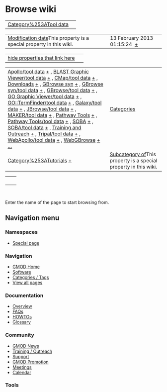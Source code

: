 



<span id="top"></span>




# <span dir="auto">Browse wiki</span>






|                                                                     |     |
|---------------------------------------------------------------------|-----|
| [Category%253ATool data](/wiki/Category%253ATool_data "Category%253ATool data") |     |

|  |  |
|----|----|
| <span class="smw-highlighter" data-type="1" state="inline" data-title="Property"><span class="smwbuiltin">[Modification date](/wiki/Property:Modification_date "Property:Modification date")</span><span class="smwttcontent">This property is a special property in this wiki.</span></span> | <span class="smwb-value">13 February 2013 01:15:24  <span class="smwsearch">[+](/wiki/Special%253ASearchByProperty/Modification-20date/13-20February-202013-2001:15:24 "Special%253ASearchByProperty/Modification-20date/13-20February-202013-2001:15:24")</span></span> |

<span id="smw_browse_incoming"></span>

|  |  |
|----|----|
| [hide properties that link here](/mediawiki/index.php?title=Special:Browse&offset=0&dir=out&article=Category%253ATool+data)  |  |

|  |  |
|----|----|
| <span class="smwb-ivalue">[Apollo/tool data](/wiki/Apollo/tool_data "Apollo/tool data") <span class="smwbrowse">[+](/wiki/Special%253ABrowse/Apollo-2Ftool-20data "Special%253ABrowse/Apollo-2Ftool-20data")</span></span> , <span class="smwb-ivalue">[BLAST Graphic Viewer/tool data](/wiki/BLAST_Graphic_Viewer/tool_data "BLAST Graphic Viewer/tool data") <span class="smwbrowse">[+](/wiki/Special%253ABrowse/BLAST-20Graphic-20Viewer-2Ftool-20data "Special%253ABrowse/BLAST-20Graphic-20Viewer-2Ftool-20data")</span></span> , <span class="smwb-ivalue">[CMap/tool data](/wiki/CMap/tool_data "CMap/tool data") <span class="smwbrowse">[+](/wiki/Special%253ABrowse/CMap-2Ftool-20data "Special%253ABrowse/CMap-2Ftool-20data")</span></span> , <span class="smwb-ivalue">[Downloads](/wiki/Downloads "Downloads") <span class="smwbrowse">[+](/wiki/Special%253ABrowse/Downloads "Special%253ABrowse/Downloads")</span></span> , <span class="smwb-ivalue">[GBrowse syn](/wiki/GBrowse_syn "GBrowse syn") <span class="smwbrowse">[+](/wiki/Special%253ABrowse/GBrowse-20syn "Special%253ABrowse/GBrowse-20syn")</span></span> , <span class="smwb-ivalue">[GBrowse syn/tool data](/wiki/GBrowse_syn/tool_data "GBrowse syn/tool data") <span class="smwbrowse">[+](/wiki/Special%253ABrowse/GBrowse-20syn-2Ftool-20data "Special%253ABrowse/GBrowse-20syn-2Ftool-20data")</span></span> , <span class="smwb-ivalue">[GBrowse/tool data](/wiki/GBrowse/tool_data "GBrowse/tool data") <span class="smwbrowse">[+](/wiki/Special%253ABrowse/GBrowse-2Ftool-20data "Special%253ABrowse/GBrowse-2Ftool-20data")</span></span> , <span class="smwb-ivalue">[GO Graphic Viewer/tool data](/wiki/GO_Graphic_Viewer/tool_data "GO Graphic Viewer/tool data") <span class="smwbrowse">[+](/wiki/Special%253ABrowse/GO-20Graphic-20Viewer-2Ftool-20data "Special%253ABrowse/GO-20Graphic-20Viewer-2Ftool-20data")</span></span> , <span class="smwb-ivalue">[GO::TermFinder/tool data](/wiki/GO%253A%253ATermFinder/tool_data "GO::TermFinder/tool data") <span class="smwbrowse">[+](/wiki/Special%253ABrowse/GO%253A%253ATermFinder-2Ftool-20data "Special%253ABrowse/GO%253A%253ATermFinder-2Ftool-20data")</span></span> , <span class="smwb-ivalue">[Galaxy/tool data](/wiki/Galaxy/tool_data "Galaxy/tool data") <span class="smwbrowse">[+](/wiki/Special%253ABrowse/Galaxy-2Ftool-20data "Special%253ABrowse/Galaxy-2Ftool-20data")</span></span> , <span class="smwb-ivalue">[JBrowse/tool data](/wiki/JBrowse/tool_data "JBrowse/tool data") <span class="smwbrowse">[+](/wiki/Special%253ABrowse/JBrowse-2Ftool-20data "Special%253ABrowse/JBrowse-2Ftool-20data")</span></span> , <span class="smwb-ivalue">[MAKER/tool data](/wiki/MAKER/tool_data "MAKER/tool data") <span class="smwbrowse">[+](/wiki/Special%253ABrowse/MAKER-2Ftool-20data "Special%253ABrowse/MAKER-2Ftool-20data")</span></span> , <span class="smwb-ivalue">[Pathway Tools](/wiki/Pathway_Tools "Pathway Tools") <span class="smwbrowse">[+](/wiki/Special%253ABrowse/Pathway-20Tools "Special%253ABrowse/Pathway-20Tools")</span></span> , <span class="smwb-ivalue">[Pathway Tools/tool data](/wiki/Pathway_Tools/tool_data "Pathway Tools/tool data") <span class="smwbrowse">[+](/wiki/Special%253ABrowse/Pathway-20Tools-2Ftool-20data "Special%253ABrowse/Pathway-20Tools-2Ftool-20data")</span></span> , <span class="smwb-ivalue">[SOBA](/wiki/SOBA "SOBA") <span class="smwbrowse">[+](/wiki/Special%253ABrowse/SOBA "Special%253ABrowse/SOBA")</span></span> , <span class="smwb-ivalue">[SOBA/tool data](/wiki/SOBA/tool_data "SOBA/tool data") <span class="smwbrowse">[+](/wiki/Special%253ABrowse/SOBA-2Ftool-20data "Special%253ABrowse/SOBA-2Ftool-20data")</span></span> , <span class="smwb-ivalue">[Training and Outreach](/wiki/Training_and_Outreach "Training and Outreach") <span class="smwbrowse">[+](/wiki/Special%253ABrowse/Training-20and-20Outreach "Special%253ABrowse/Training-20and-20Outreach")</span></span> , <span class="smwb-ivalue">[Tripal/tool data](/wiki/Tripal/tool_data "Tripal/tool data") <span class="smwbrowse">[+](/wiki/Special%253ABrowse/Tripal-2Ftool-20data "Special%253ABrowse/Tripal-2Ftool-20data")</span></span> , <span class="smwb-ivalue">[WebApollo/tool data](/wiki/WebApollo/tool_data "WebApollo/tool data") <span class="smwbrowse">[+](/wiki/Special%253ABrowse/WebApollo-2Ftool-20data "Special%253ABrowse/WebApollo-2Ftool-20data")</span></span> , <span class="smwb-ivalue">[WebGBrowse](/wiki/WebGBrowse "WebGBrowse") <span class="smwbrowse">[+](/wiki/Special%253ABrowse/WebGBrowse "Special%253ABrowse/WebGBrowse")</span></span> […](/mediawiki/index.php?title=Special%253ASearchByProperty&property=&value=Category%253ATool+data) | [Categories](/wiki/Special%253ACategories "Special%253ACategories") |
| <span class="smwb-ivalue">[Category%253ATutorials](/wiki/Category%253ATutorials "Category%253ATutorials") <span class="smwbrowse">[+](/wiki/Special%253ABrowse/Category%253ATutorials "Special%253ABrowse/Category%253ATutorials")</span></span> | <span class="smw-highlighter" data-type="1" state="inline" data-title="Property"><span class="smwbuiltin">[Subcategory of](/wiki/Property:Subcategory_of "Property:Subcategory of")</span><span class="smwttcontent">This property is a special property in this wiki.</span></span> |

|     |     |
|-----|-----|
|     |     |

 

Enter the name of the page to start browsing from.  








## Navigation menu



### Namespaces

- <span id="ca-nstab-special">[Special
  page](/wiki/Special%253ABrowse/Category%253ATool_data "This is a special page, you cannot edit the page itself")</span>






### Navigation



- <span id="n-GMOD-Home">[GMOD Home](/wiki/Main_Page)</span>
- <span id="n-Software">[Software](/wiki/GMOD_Components)</span>
- <span id="n-Categories-.2F-Tags">[Categories /
  Tags](/wiki/Categories)</span>
- <span id="n-View-all-pages">[View all
  pages](/wiki/Special:AllPages)</span>




### Documentation



- <span id="n-Overview">[Overview](/wiki/Overview)</span>
- <span id="n-FAQs">[FAQs](/wiki/Category%253AFAQ)</span>
- <span id="n-HOWTOs">[HOWTOs](/wiki/Category%253AHOWTO)</span>
- <span id="n-Glossary">[Glossary](/wiki/Glossary)</span>




### Community



- <span id="n-GMOD-News">[GMOD News](/wiki/GMOD_News)</span>
- <span id="n-Training-.2F-Outreach">[Training /
  Outreach](/wiki/Training_and_Outreach)</span>
- <span id="n-Support">[Support](/wiki/Support)</span>
- <span id="n-GMOD-Promotion">[GMOD
  Promotion](/wiki/GMOD_Promotion)</span>
- <span id="n-Meetings">[Meetings](/wiki/Meetings)</span>
- <span id="n-Calendar">[Calendar](/wiki/Calendar)</span>




### Tools












<!-- -->




